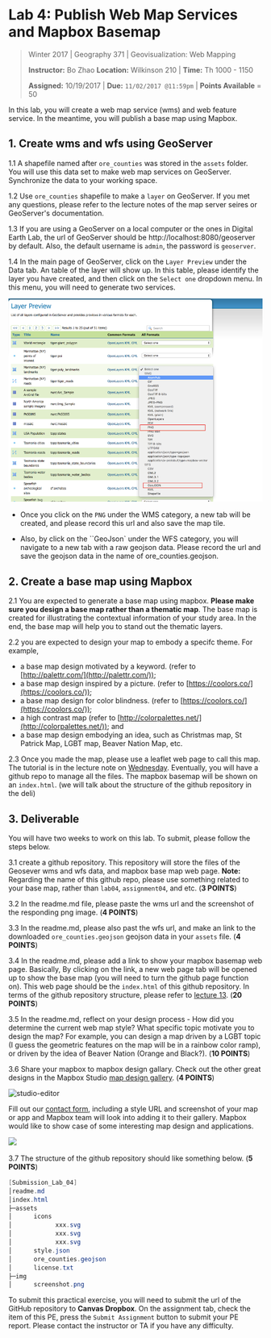 # Lab 4: Publish Web Map Services and Mapbox Basemap

> Winter 2017 | Geography 371 | Geovisualization: Web Mapping
>
> **Instructor:** Bo Zhao  **Location:** Wilkinson 210 | **Time:** Th 1000 - 1150
>
> **Assigned:** 10/19/2017 | **Due:** `11/02/2017 @11:59pm` | **Points Available** = 50


In this lab, you will create a web map service (wms) and web feature service. In the meantime, you will publish a base map using Mapbox.

## 1. Create wms and wfs using GeoServer

1\.1 A shapefile named after `ore_counties` was stored in the `assets` folder. You will use this data set to make web map services on GeoServer. Synchronize the data to your working space.

1\.2 Use `ore_counties` shapefile to make a `layer` on GeoServer. If you met any questions, please refer to the lecture notes of the map server seires or GeoServer's documentation.

1\.3 If you are using a GeoServer on a local computer or the ones in Digital Earth Lab, the url of GeoServer should be http://localhost:8080/geoserver by default. Also, the default username is `admin`, the password is `geoserver`.

1\.4 In the main page of GeoServer, click on the `Layer Preview` under the Data tab. An table of the layer will show up. In this table, please identify the layer you have created, and then click on the `Select one` dropdown menu. In this menu, you will need to generate two services.

![](img/wms-wfs.png)

- Once you click on the `PNG` under the WMS category, a new tab will be created, and please record this url and also save the map tile.

- Also, by click on the ``GeoJson` under the WFS category, you will navigate to a new tab with a raw geojson data. Please record the url and save the geojson data in the name of ore_counties.geojson.

## 2\. Create a base map using Mapbox


2\.1 You are expected to generate a base map using mapbox. **Please make sure you design a base map rather than a thematic map**. The base map is created for illustrating the contextual information of your study area. In the end, the base map will help you to stand out the thematic layers.

2\.2 you are expected to design your map to embody a specifc theme. For example,

- a base map design motivated by a keyword. (refer to [http://palettr.com/](http://palettr.com/));
- a base map design inspired by a picture. (refer to [https://coolors.co/](https://coolors.co/));
- a base map design for color blindness. (refer to [https://coolors.co/](https://coolors.co/));
- a high contrast map (refer to [http://colorpalettes.net/](http://colorpalettes.net/)); and
- a base map design embodying an idea, such as Christmas map, St Patrick Map, LGBT map, Beaver Nation Map, etc.

2\.3 Once you made the map, please use a leaflet web page to call this map. The tutorial is in the lecture note on [Wednesday](../../lectures/lec13/). Eventually, you will have a github repo to manage all the files. The mapbox basemap will be shown on an `index.html`. (we will talk about the structure of the github repository in the deli)


## 3\. Deliverable

You will have two weeks to work on this lab. To submit, please follow the steps below.

3\.1 create a github repository. This repository will store the files of the Geosever wms and wfs data, and mapbox base map web page.  **Note:** Regarding the name of this github repo, please use something related to your base map, rather than `lab04`, `assignment04`, and etc.  (**3 POINTS**)

3\.2 In the readme.md file, please paste the wms url and the screenshot of the responding png image. (**4 POINTS**)

3\.3 In the readme.md, please also past the wfs url, and make an link to the downloaded `ore_counties.geojson` geojson data in your `assets` file. (**4 POINTS**)

3\.4 In the readme.md, please add a link to show your mapbox basemap web page. Basically, By clicking on the link, a new web page tab will be opened up to show the base map (you will need to turn the github page function on). This web page should be the `index.html` of this github repository. In terms of the github repository  structure, please refer to [lecture 13](../../lectures/lec13/). (**20 POINTS**)

3\.5 In the readme.md, reflect on your design process - How did you determine the current web map style?  What specific topic motivate you to design the map? For example, you can design a map driven by a LGBT topic (I guess the geometric features on the map will be in a rainbow color ramp), or driven by the idea of Beaver Nation (Orange and Black?).  (**10 POINTS**)

3\.6 Share your mapbox to mapbox design gallary. Check out the other great designs in the Mapbox Studio [map design gallery](https://www.mapbox.com/gallery/). (**4 POINTS**)

![studio-editor](https://www.mapbox.com/help/img/screenshots/gallery.gif)

Fill out our [contact form](https://www.mapbox.com/contact/sales/), including a style URL and screenshot of your map or app and Mapbox team will look into adding it to their gallery. Mapbox would like to show case of some interesting map design and applications.

![](img/screenshot.png)

3\.7 The structure of the github repository should like something below. (**5 POINTS**)

```Powershell
[Submission_Lab_04]
│readme.md
│index.html
├─assets
│      icons
│            xxx.svg
│            xxx.svg
│            xxx.svg
│      style.json
│      ore_counties.geojson
│      license.txt
├─img
│      screenshot.png
```


To submit this practical exercise, you will need to submit the url of the GitHub repository to **Canvas Dropbox**. On the assignment tab,  check the item of this PE, press the `Submit Assignment` button to submit your PE report. Please contact the instructor or TA if you have any difficulty.

